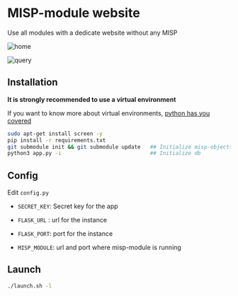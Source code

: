 # MISP-module website

Use all modules with a dedicate website without any MISP

![home](https://github.com/MISP/misp-modules/blob/main/doc/home_misp_module.png?raw=true)

![query](https://github.com/MISP/misp-modules/blob/main/doc/query_misp_module.png?raw=true)



## Installation

**It is strongly recommended to use a virtual environment**

If you want to know more about virtual environments, [python has you covered](https://docs.python.org/3/tutorial/venv.html)

```bash
sudo apt-get install screen -y
pip install -r requirements.txt
git submodule init && git submodule update   ## Initialize misp-objects submodule
python3 app.py -i                            ## Initialize db
```



## Config

Edit `config.py` 

- `SECRET_KEY`: Secret key for the app

- `FLASK_URL` : url for the instance

- `FLASK_PORT`: port for the instance

- `MISP_MODULE`: url and port where misp-module is running

## Launch

```bash
./launch.sh -l
```
